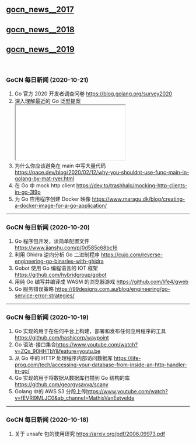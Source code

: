 ## [gocn_news__2017](https://github.com/lubanproj/go_read/blob/master/GoCN_news_2017.md)

## [gocn_news__2018](https://github.com/lubanproj/go_read/blob/master/GoCN_news_2018.md)

## [gocn_news__2019](https://github.com/lubanproj/go_read/blob/master/GoCN_news_2019.md)

<br><h3><p>GoCN 每日新闻 (2020-10-21)</p></h3><ol>
<li>Go 官方 2020 开发者调查问卷 <a href="https://blog.golang.org/survey2020" rel="nofollow" target="_blank">https://blog.golang.org/survey2020</a>
</li>
<li>深入理解最近的 Go 泛型提案<span class="embed-responsive embed-responsive-16by9"><iframe class="embed-responsive-item" src="//www.youtube.com/embed/gIEPspmbMHM" allowfullscreen=""></iframe></span>
</li>
<li>为什么你应该避免在 main 中写大量代码 <a href="https://pace.dev/blog/2020/02/12/why-you-shouldnt-use-func-main-in-golang-by-mat-ryer.html" rel="nofollow" target="_blank">https://pace.dev/blog/2020/02/12/why-you-shouldnt-use-func-main-in-golang-by-mat-ryer.html</a>
</li>
<li>在 Go 中 mock http client <a href="https://dev.to/trashhalo/mocking-http-clients-in-go-3l9p" rel="nofollow" target="_blank">https://dev.to/trashhalo/mocking-http-clients-in-go-3l9p</a>
</li>
<li>为 Go 应用程序创建 Docker 映像 <a href="https://www.maragu.dk/blog/creating-a-docker-image-for-a-go-application/" rel="nofollow" target="_blank">https://www.maragu.dk/blog/creating-a-docker-image-for-a-go-application/</a>
</li>
</ol><hr><h3><p>GoCN 每日新闻 (2020-10-20)</p></h3><ol>
<li>Go 程序包开发，读简单配置文件 <a href="https://www.jianshu.com/p/0d585c68bc16" rel="nofollow" target="_blank">https://www.jianshu.com/p/0d585c68bc16</a>
</li>
<li>利用 Ghidra 逆向分析 Go 二进制程序 <a href="https://cujo.com/reverse-engineering-go-binaries-with-ghidra" rel="nofollow" target="_blank">https://cujo.com/reverse-engineering-go-binaries-with-ghidra</a>
</li>
<li>Gobot 使用 Go 编程语言的 IOT 框架 <a href="https://github.com/hybridgroup/gobot" rel="nofollow" target="_blank">https://github.com/hybridgroup/gobot</a>
</li>
<li>用纯 Go 编写并编译成 WASM 的浏览器游戏 <a href="https://github.com/life4/gweb" rel="nofollow" target="_blank">https://github.com/life4/gweb</a>
</li>
<li>Go 服务错误策略 <a href="https://99designs.com.au/blog/engineering/go-service-error-strategies/" rel="nofollow" target="_blank">https://99designs.com.au/blog/engineering/go-service-error-strategies/</a>
</li>
</ol><hr><h3><p>GoCN 每日新闻 (2020-10-19)</p></h3><ol>
<li>Go 实现的用于在任何平台上构建，部署和发布任何应用程序的工具 <a href="https://github.com/hashicorp/waypoint" rel="nofollow" target="_blank">https://github.com/hashicorp/waypoint</a>
</li>
<li>Go 语法-接口集合<a href="https://www.youtube.com/watch?v=ZQs_90HHTbY&amp;feature=youtu.be" rel="nofollow" target="_blank">https://www.youtube.com/watch?v=ZQs_90HHTbY&amp;feature=youtu.be</a>
</li>
<li>从 Go 中的 HTTP 处理程序内部访问数据库 <a href="https://life-prog.com/tech/accessing-your-database-from-inside-an-http-handler-in-go/" rel="nofollow" target="_blank">https://life-prog.com/tech/accessing-your-database-from-inside-an-http-handler-in-go/</a>
</li>
<li>Go 实现的用于将数据从数据库扫描到 Go 结构的库 <a href="https://github.com/georgysavva/scany" rel="nofollow" target="_blank">https://github.com/georgysavva/scany</a>
</li>
<li>Golang 中的 AWS S3 分段上传<a href="https://www.youtube.com/watch?v=fEVRl9MLJC0&amp;ab_channel=MathisVanEetvelde" rel="nofollow" target="_blank">https://www.youtube.com/watch?v=fEVRl9MLJC0&amp;ab_channel=MathisVanEetvelde</a>
</li>
</ol><hr><h3><p>GoCN 每日新闻 (2020-10-18)</p></h3><ol>
<li>关于 unsafe 包的使用研究 <a href="https://arxiv.org/pdf/2006.09973.pdf" rel="nofollow" target="_blank">https://arxiv.org/pdf/2006.09973.pdf</a>